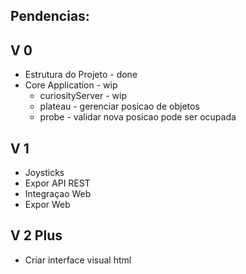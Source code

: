 Pendencias:
---------------

 V 0
----------------
 * Estrutura do Projeto - done
 * Core Application - wip
   * curiosityServer - wip
   * plateau - gerenciar posicao de objetos
   * probe - validar nova posicao pode ser ocupada
 
 V 1
----------------
 * Joysticks
 * Expor API REST
 * Integraçao Web
 * Expor Web

 V 2 Plus
----------------
 * Criar interface visual html

